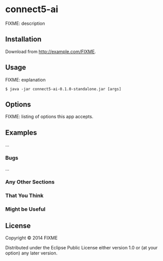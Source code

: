 # connect5-ai

FIXME: description

## Installation

Download from http://example.com/FIXME.

## Usage

FIXME: explanation

    $ java -jar connect5-ai-0.1.0-standalone.jar [args]

## Options

FIXME: listing of options this app accepts.

## Examples

...

### Bugs

...

### Any Other Sections
### That You Think
### Might be Useful

## License

Copyright © 2014 FIXME

Distributed under the Eclipse Public License either version 1.0 or (at
your option) any later version.
